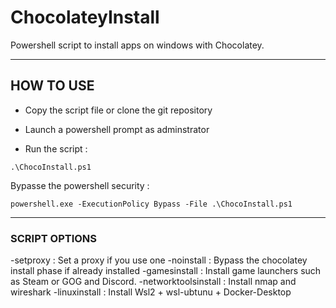 # ChocolateyInstall

Powershell script to install apps on windows with Chocolatey.

***

## HOW TO USE

* Copy the script file or clone the git repository

* Launch a powershell prompt as adminstrator 

* Run the script :

```
.\ChocoInstall.ps1
```

Bypasse the powershell security : 

```
powershell.exe -ExecutionPolicy Bypass -File .\ChocoInstall.ps1

```


***

### SCRIPT OPTIONS

-setproxy : Set a proxy if you use one
-noinstall : Bypass the chocolatey install phase if already installed
-gamesinstall : Install game launchers such as Steam or GOG and Discord. 
-networktoolsinstall : Install nmap and wireshark
-linuxinstall : Install Wsl2 + wsl-ubtunu + Docker-Desktop

